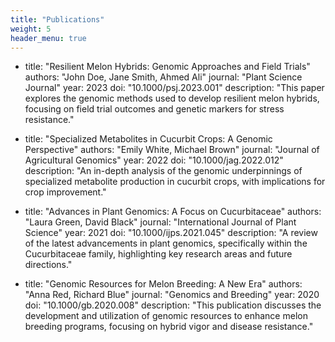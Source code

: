 ```yaml
---
title: "Publications"
weight: 5
header_menu: true
---
```


  - title: "Resilient Melon Hybrids: Genomic Approaches and Field Trials"
    authors: "John Doe, Jane Smith, Ahmed Ali"
    journal: "Plant Science Journal"
    year: 2023
    doi: "10.1000/psj.2023.001"
    description: "This paper explores the genomic methods used to develop resilient melon hybrids, focusing on field trial outcomes and genetic markers for stress resistance."

  - title: "Specialized Metabolites in Cucurbit Crops: A Genomic Perspective"
    authors: "Emily White, Michael Brown"
    journal: "Journal of Agricultural Genomics"
    year: 2022
    doi: "10.1000/jag.2022.012"
    description: "An in-depth analysis of the genomic underpinnings of specialized metabolite production in cucurbit crops, with implications for crop improvement."

  - title: "Advances in Plant Genomics: A Focus on Cucurbitaceae"
    authors: "Laura Green, David Black"
    journal: "International Journal of Plant Science"
    year: 2021
    doi: "10.1000/ijps.2021.045"
    description: "A review of the latest advancements in plant genomics, specifically within the Cucurbitaceae family, highlighting key research areas and future directions."

  - title: "Genomic Resources for Melon Breeding: A New Era"
    authors: "Anna Red, Richard Blue"
    journal: "Genomics and Breeding"
    year: 2020
    doi: "10.1000/gb.2020.008"
    description: "This publication discusses the development and utilization of genomic resources to enhance melon breeding programs, focusing on hybrid vigor and disease resistance."